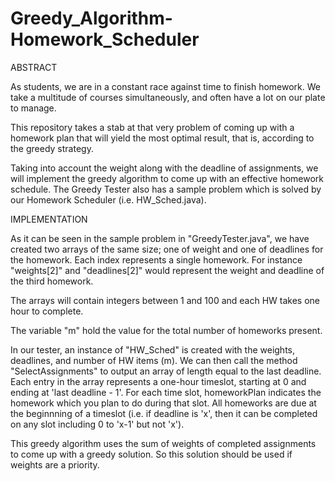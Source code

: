 # Greedy_Algorithm-Homework_Scheduler


 ABSTRACT

 As students, we are in a constant race against time to finish homework. We take a multitude of courses simultaneously, and often have a lot on our plate to manage.

 This repository takes a stab at that very problem of coming up with a homework plan that will yield the most optimal result, that is, according to the greedy strategy.

 Taking into account the weight along with the deadline of assignments, we will implement the greedy algorithm to come up with an effective homework schedule. The Greedy Tester also has a sample problem which is solved by our Homework Scheduler (i.e. HW_Sched.java).



 IMPLEMENTATION

 As it can be seen in the sample problem in "GreedyTester.java", we have created two arrays of the same size; one of weight and one of deadlines for the homework. Each index represents a single homework. For instance "weights[2]" and "deadlines[2]" would represent the weight and deadline of the third homework.

 The arrays will contain integers between 1 and 100 and each HW takes one hour to complete.

 The variable "m" hold the value for the total number of homeworks present.

 In our tester, an instance of "HW_Sched" is created with the weights, deadlines, and number of HW items (m). We can then call the method "SelectAssignments" to output an array of length equal to the last deadline. Each entry in the array represents a one-hour timeslot, starting at 0 and ending at 'last deadline - 1'. For each time slot, homeworkPlan indicates the homework which you plan to do during that slot. All homeworks are due at the beginnning of a timeslot (i.e. if deadline is 'x', then it can be completed on any slot including 0 to 'x-1' but not 'x').

 This greedy algorithm uses the sum of weights of completed assignments to come up with a greedy solution. So this solution should be used if weights are a priority.
